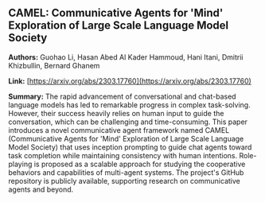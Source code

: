 ## CAMEL: Communicative Agents for 'Mind' Exploration of Large Scale Language Model Society

**Authors:** Guohao Li, Hasan Abed Al Kader Hammoud, Hani Itani, Dmitrii Khizbullin, Bernard Ghanem

**Link:** [https://arxiv.org/abs/2303.17760](https://arxiv.org/abs/2303.17760)

**Summary:** The rapid advancement of conversational and chat-based language models has led to remarkable progress in complex task-solving. However, their success heavily relies on human input to guide the conversation, which can be challenging and time-consuming. This paper introduces a novel communicative agent framework named CAMEL (Communicative Agents for 'Mind' Exploration of Large Scale Language Model Society) that uses inception prompting to guide chat agents toward task completion while maintaining consistency with human intentions. Role-playing is proposed as a scalable approach for studying the cooperative behaviors and capabilities of multi-agent systems. The project's GitHub repository is publicly available, supporting research on communicative agents and beyond.